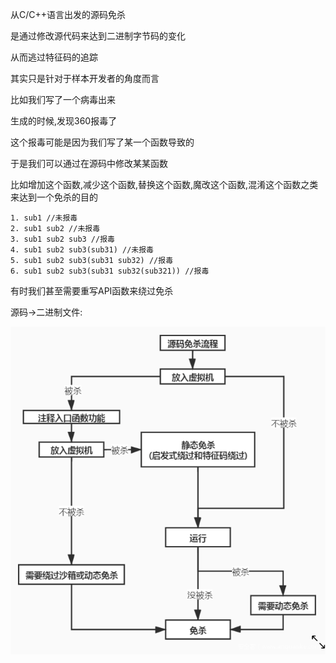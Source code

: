 从C/C++语言出发的源码免杀

是通过修改源代码来达到二进制字节码的变化

从而逃过特征码的追踪



其实只是针对于样本开发者的角度而言

比如我们写了一个病毒出来

生成的时候,发现360报毒了

这个报毒可能是因为我们写了某一个函数导致的

于是我们可以通过在源码中修改某某函数

比如增加这个函数,减少这个函数,替换这个函数,魔改这个函数,混淆这个函数之类 来达到一个免杀的目的

```
1. sub1 //未报毒
2. sub1 sub2 //未报毒
3. sub1 sub2 sub3 //报毒
4. sub1 sub2 sub3(sub31) //未报毒
5. sub1 sub2 sub3(sub31 sub32) //报毒
6. sub1 sub2 sub3(sub31 sub32(sub321)) //报毒
```

有时我们甚至需要重写API函数来绕过免杀





源码->二进制文件: 

![image.png](img/3be4c6d9100944f4a7b673c8490b6f36.png)

